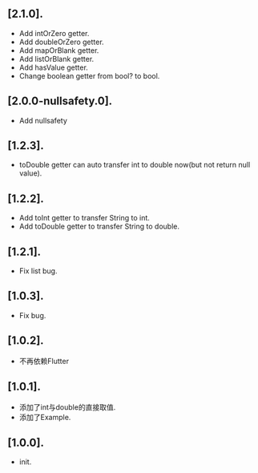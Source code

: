 ## [2.1.0].

* Add intOrZero getter.
* Add doubleOrZero getter.
* Add mapOrBlank getter.
* Add listOrBlank getter.
* Add hasValue getter.
* Change boolean getter from bool? to bool.
## [2.0.0-nullsafety.0].

* Add nullsafety
## [1.2.3].

* toDouble getter can auto transfer int to double now(but not return null value).

## [1.2.2].

* Add toInt getter to transfer String to int.
* Add toDouble getter to transfer String to double.

## [1.2.1].

* Fix list bug.

## [1.0.3].

* Fix bug.
## [1.0.2].

* 不再依赖Flutter

## [1.0.1].

* 添加了int与double的直接取值.
* 添加了Example.

## [1.0.0].

* init.
